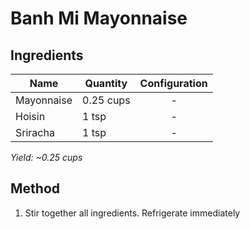 # Banh Mi Mayonnaise

## Ingredients

| Name       | Quantity  | Configuration |
| ---------- | --------- | :-----------: |
| Mayonnaise | 0.25 cups |       -       |
| Hoisin     | 1 tsp     |       -       |
| Sriracha   | 1 tsp     |       -       |

_Yield: ~0.25 cups_

## Method

1. Stir together all ingredients. Refrigerate immediately
